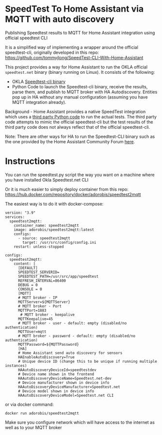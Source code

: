 # SpeedTest To Home Assistant via MQTT with auto discovery
Publishing Speedtest results to MQTT for Home Assistant integration using official speedtest CLI

It is a simplified way of implementing a wrapper around the official speedtest-cli, originally developed in this repo:
https://github.com/tommyjlong/SpeedTest-CLI-With-Home-Assistant


This project provides a way for Home Assistant to run the OKLA official `speedtest.net` binary (binary running on Linux).  It consists of the following:
* OKLA [Speedtest-cli binary](https://www.speedtest.net/apps/cli)
* Python Code to launch the Speedtest-cli binary, receive the results, parse them, and publish to MQTT broker with HA Autodiscovery. Entities pop up in HA without any manual configuration (assuming you have MQTT integration already).

Background - Home Assistant provides a native SpeedTest integration which uses a [third party Python code](https://github.com/sivel/speedtest-cli) to run the actual tests.  The third party code attempts to mimic the official speedtest-cli but the test results of the third party code does not always reflect that of the official speedtest-cli.  

Note: There are other ways for HA to run the Speedtest-CLI binary such as the one provided by the Home Assistant Community Forum [here](https://community.home-assistant.io/t/add-the-official-speedtest-cli/161915/15).

# Instructions
You can run the speedtest.py script the way you want on a machine where you have installed Okla Speedtest.net CLI

Or it is much easier to simply deploy container from this repo:
https://hub.docker.com/repository/docker/adorobis/speedtest2mqtt

The easiest way is to do it with docker-compose:
```
version: "3.9"
services:
  speedtest2mqtt:
    container_name: speedtest2mqtt
    image: adorobis/speedtest2mqtt:latest
    configs:
      - source: speedtest2mqtt
        target: /usr/src/config/config.ini
    restart: unless-stopped

configs:
  speedtest2mqtt:
    content: |
      [DEFAULT]
      SPEEDTEST_SERVERID=
      SPEEDTEST_PATH=/usr/src/app/speedtest
      REFRESH_INTERVAL=86400
      DEBUG = 0
      CONSOLE = 0
      [MQTT]
      # MQTT broker - IP
      MQTTServer=${MQTTServer}
      # MQTT broker - Port
      MQTTPort=1883
       # MQTT broker - keepalive
      MQTTKeepalive=45
      # MQTT broker - user - default: empty (disabled/no authentication)
      MQTTUser=mqtt
      # MQTT broker - password - default: empty (disabled/no authentication)
      MQTTPassword=${MQTTPassword}
      [HA]
      # Home Assistant send auto discovery for sensors
      HAEnableAutoDiscovery=True
      # Unique device ID (change this to be unique if running multiple instances)
      HAAutoDiscoveryDeviceId=speedtestdev
      # Device name shown in the frontend
      HAAutoDiscoveryDeviceName=Speedtest.net-dev
      # Device manufacturer shown in device info
      HAAutoDiscoveryDeviceManufacturer=Speedtest.net
      # Device model shown in device info
      HAAutoDiscoveryDeviceModel=Speedtest.net CLI
```
or via docker command:
```
docker run adorobis/speedtest2mqtt
```
Make sure you configure network which will have access to the internet as well as to your MQTT broker
